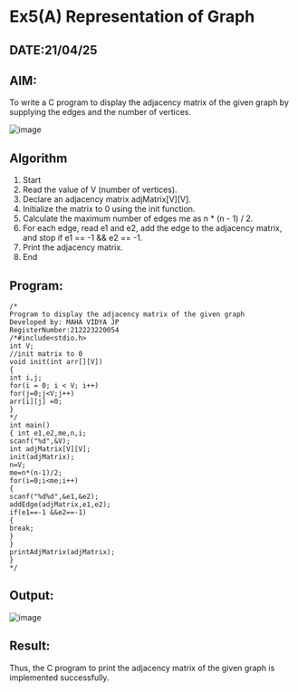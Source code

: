 # Ex5(A) Representation of Graph
## DATE:21/04/25
## AIM:
To write a C program to display the adjacency matrix of the given graph by supplying the edges and the number of vertices.

![image](https://github.com/user-attachments/assets/69c7e472-a9ea-4977-baff-57ec051b20bc)

## Algorithm
1. Start
2. Read the value of V (number of vertices).
3. Declare an adjacency matrix adjMatrix[V][V].
4. Initialize the matrix to 0 using the init function.
5. Calculate the maximum number of edges me as n * (n - 1) / 2.
6. For each edge, read e1 and e2, add the edge to the adjacency matrix, and stop if e1 == -1 
&& e2 == -1.
7. Print the adjacency matrix.
8. End
## Program:
```
/*
Program to display the adjacency matrix of the given graph
Developed by: MAHA VIDYA JP
RegisterNumber:212223220054
/*#include<stdio.h>
int V;
//init matrix to 0 
void init(int arr[][V])
{
int i,j;
for(i = 0; i < V; i++) 
for(j=0;j<V;j++)
arr[i][j] =0;
}
*/
int main()
{ int e1,e2,me,n,i;
scanf("%d",&V); 
int adjMatrix[V][V]; 
init(adjMatrix); 
n=V;
me=n*(n-1)/2; 
for(i=0;i<me;i++)
{
scanf("%d%d",&e1,&e2); 
addEdge(adjMatrix,e1,e2); 
if(e1==-1 &&e2==-1)
{
break;
}
}
printAdjMatrix(adjMatrix);
}
*/
```

## Output:

![image](https://github.com/user-attachments/assets/08b8c0a3-309e-4991-9b97-2dfb1f583fe8)


## Result:
Thus, the C program to print the adjacency matrix of the given graph is implemented successfully.
